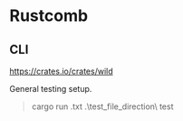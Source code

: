 # Rustcomb

## CLI

https://crates.io/crates/wild

General testing setup.
> cargo run .txt .\test_file_direction\ test